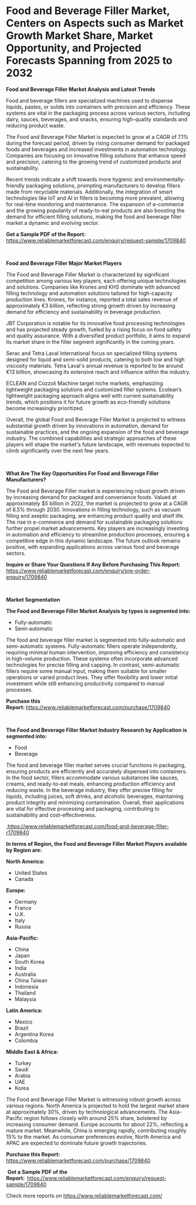 <p><h1>Food and Beverage Filler Market, Centers on Aspects such as Market Growth Market Share, Market Opportunity, and Projected Forecasts Spanning from 2025 to 2032</h1></p><p><strong>Food and Beverage Filler Market Analysis and Latest Trends</strong></p>
<p><p>Food and beverage fillers are specialized machines used to dispense liquids, pastes, or solids into containers with precision and efficiency. These systems are vital in the packaging process across various sectors, including dairy, sauces, beverages, and snacks, ensuring high-quality standards and reducing product waste.</p><p>The Food and Beverage Filler Market is expected to grow at a CAGR of 7.1% during the forecast period, driven by rising consumer demand for packaged foods and beverages and increased investments in automation technology. Companies are focusing on innovative filling solutions that enhance speed and precision, catering to the growing trend of customized products and sustainability. </p><p>Recent trends indicate a shift towards more hygienic and environmentally-friendly packaging solutions, prompting manufacturers to develop fillers made from recyclable materials. Additionally, the integration of smart technologies like IoT and AI in fillers is becoming more prevalent, allowing for real-time monitoring and maintenance. The expansion of e-commerce and the growing popularity of ready-to-eat products are also boosting the demand for efficient filling solutions, making the food and beverage filler market a dynamic and evolving sector.</p></p>
<p><strong>Get a Sample PDF of the Report:&nbsp;</strong> <a href="https://www.reliablemarketforecast.com/enquiry/request-sample/1709840?utm_campaign=2803&utm_medium=2&utm_source=Github&utm_content=ia&utm_term=27032025&utm_id=food-and-beverage-filler">https://www.reliablemarketforecast.com/enquiry/request-sample/1709840</a></p>
<p>&nbsp;</p>
<p><strong>Food and Beverage Filler Major Market Players</strong></p>
<p><p>The Food and Beverage Filler Market is characterized by significant competition among various key players, each offering unique technologies and solutions. Companies like Krones and KHS dominate with advanced filling technology and automation solutions tailored for high-capacity production lines. Krones, for instance, reported a total sales revenue of approximately €3 billion, reflecting strong growth driven by increasing demand for efficiency and sustainability in beverage production.</p><p>JBT Corporation is notable for its innovative food processing technologies and has projected steady growth, fueled by a rising focus on food safety and quality assurance. With a diversified product portfolio, it aims to expand its market share in the filler segment significantly in the coming years.</p><p>Serac and Tetra Laval International focus on specialized filling systems designed for liquid and semi-solid products, catering to both low and high viscosity materials. Tetra Laval's annual revenue is reported to be around €13 billion, showcasing its extensive reach and influence within the industry.</p><p>ECLEAN and Cozzoli Machine target niche markets, emphasizing lightweight packaging solutions and customized filler systems. Ecolean’s lightweight packaging approach aligns well with current sustainability trends, which positions it for future growth as eco-friendly solutions become increasingly prioritized.</p><p>Overall, the global Food and Beverage Filler Market is projected to witness substantial growth driven by innovations in automation, demand for sustainable practices, and the ongoing expansion of the food and beverage industry. The combined capabilities and strategic approaches of these players will shape the market's future landscape, with revenues expected to climb significantly over the next few years.</p></p>
<p>&nbsp;</p>
<p><strong>What Are The Key Opportunities For Food and Beverage Filler Manufacturers?</strong></p>
<p><p>The Food and Beverage Filler market is experiencing robust growth driven by increasing demand for packaged and convenience foods. Valued at approximately $5 billion in 2022, the market is projected to grow at a CAGR of 6.5% through 2030. Innovations in filling technology, such as vacuum filling and aseptic packaging, are enhancing product quality and shelf life. The rise in e-commerce and demand for sustainable packaging solutions further propel market advancements. Key players are increasingly investing in automation and efficiency to streamline production processes, ensuring a competitive edge in this dynamic landscape. The future outlook remains positive, with expanding applications across various food and beverage sectors.</p></p>
<p><strong>Inquire or Share Your Questions If Any Before Purchasing This Report:</strong> <a href="https://www.reliablemarketforecast.com/enquiry/pre-order-enquiry/1709840?utm_campaign=2803&utm_medium=2&utm_source=Github&utm_content=ia&utm_term=27032025&utm_id=food-and-beverage-filler">https://www.reliablemarketforecast.com/enquiry/pre-order-enquiry/1709840</a></p>
<p>&nbsp;</p>
<p><strong>Market Segmentation</strong></p>
<p><strong>The Food and Beverage Filler Market Analysis by types is segmented into:</strong></p>
<p><ul><li>Fully-automatic</li><li>Semi-automatic</li></ul></p>
<p><p>The food and beverage filler market is segmented into fully-automatic and semi-automatic systems. Fully-automatic fillers operate independently, requiring minimal human intervention, improving efficiency and consistency in high-volume production. These systems often incorporate advanced technologies for precise filling and capping. In contrast, semi-automatic fillers require some manual input, making them suitable for smaller operations or varied product lines. They offer flexibility and lower initial investment while still enhancing productivity compared to manual processes.</p></p>
<p><strong>Purchase this Report:&nbsp;</strong><a href="https://www.reliablemarketforecast.com/purchase/1709840?utm_campaign=2803&utm_medium=2&utm_source=Github&utm_content=ia&utm_term=27032025&utm_id=food-and-beverage-filler">https://www.reliablemarketforecast.com/purchase/1709840</a></p>
<p>&nbsp;</p>
<p><strong>The Food and Beverage Filler Market Industry Research by Application is segmented into:</strong></p>
<p><ul><li>Food</li><li>Beverage</li></ul></p>
<p><p>The food and beverage filler market serves crucial functions in packaging, ensuring products are efficiently and accurately dispensed into containers. In the food sector, fillers accommodate various substances like sauces, creams, and ready-to-eat meals, enhancing production efficiency and reducing waste. In the beverage industry, they offer precise filling for liquids, including juices, soft drinks, and alcoholic beverages, maintaining product integrity and minimizing contamination. Overall, their applications are vital for effective processing and packaging, contributing to sustainability and cost-effectiveness.</p></p>
<p><a href="https://www.reliablemarketforecast.com/food-and-beverage-filler-r1709840?utm_campaign=2803&utm_medium=2&utm_source=Github&utm_content=ia&utm_term=27032025&utm_id=food-and-beverage-filler">&nbsp;https://www.reliablemarketforecast.com/food-and-beverage-filler-r1709840</a></p>
<p><strong>In terms of Region, the Food and Beverage Filler Market Players available by Region are:</strong></p>
<p>
    <p> <strong> North America: </strong>
        <ul>
            <li>United States</li>
            <li>Canada</li>
        </ul>
        </p> 
    <p> <strong> Europe: </strong>
        <ul>
            <li>Germany</li>
            <li>France</li>
            <li>U.K.</li>
            <li>Italy</li>
            <li>Russia</li>
        </ul>
        </p> 
    <p> <strong> Asia-Pacific: </strong>
        <ul>
            <li>China</li>
            <li>Japan</li>
            <li>South Korea</li>
            <li>India</li>
            <li>Australia</li>
            <li>China Taiwan</li>
            <li>Indonesia</li>
            <li>Thailand</li>
            <li>Malaysia</li>
        </ul>
        </p> 
    <p> <strong> Latin America: </strong>
        <ul>
            <li>Mexico</li>
            <li>Brazil</li>
            <li>Argentina Korea</li>
            <li>Colombia</li>
        </ul>
        </p> 
    <p> <strong> Middle East & Africa: </strong>
        <ul>
            <li>Turkey</li>
            <li>Saudi</li>
            <li>Arabia</li>
            <li>UAE</li>
            <li>Korea</li>
        </ul>
    </p>
    </p>
<p><p>The Food and Beverage Filler Market is witnessing robust growth across various regions. North America is projected to hold the largest market share at approximately 30%, driven by technological advancements. The Asia-Pacific region follows closely with around 25% share, bolstered by increasing consumer demand. Europe accounts for about 22%, reflecting a mature market. Meanwhile, China is emerging rapidly, contributing roughly 15% to the market. As consumer preferences evolve, North America and APAC are expected to dominate future growth trajectories.</p></p>
<p><strong>Purchase this Report: </strong><a href="https://www.reliablemarketforecast.com/purchase/1709840?utm_campaign=2803&utm_medium=2&utm_source=Github&utm_content=ia&utm_term=27032025&utm_id=food-and-beverage-filler">https://www.reliablemarketforecast.com/purchase/1709840</a></p>
<p>&nbsp;<strong>Get a Sample PDF of the Report:&nbsp;&nbsp;</strong><a href="https://www.reliablemarketforecast.com/enquiry/request-sample/1709840?utm_campaign=2803&utm_medium=2&utm_source=Github&utm_content=ia&utm_term=27032025&utm_id=food-and-beverage-filler">https://www.reliablemarketforecast.com/enquiry/request-sample/1709840</a></p>
<p><strong></strong></p>
<p>Check more reports on <a href="https://www.reliablemarketforecast.com/?utm_campaign=2803&utm_medium=2&utm_source=Github&utm_content=ia&utm_term=27032025&utm_id=food-and-beverage-filler">https://www.reliablemarketforecast.com/</a></p>